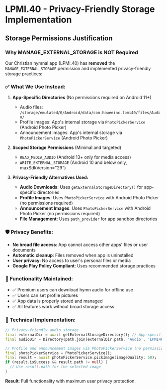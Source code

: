 # LPMI.40 - Privacy-Friendly Storage Implementation

## Storage Permissions Justification

### Why MANAGE_EXTERNAL_STORAGE is NOT Required

Our Christian hymnal app (LPMI.40) has **removed** the `MANAGE_EXTERNAL_STORAGE` permission and implemented privacy-friendly storage practices:

### ✅ **What We Use Instead:**

1. **App-Specific Directories** (No permissions required on Android 11+)
   - Audio files: `/storage/emulated/0/Android/data/com.haweeinc.lpmi40/files/Audio/`
   - Profile images: App's internal storage via `PhotoPickerService` (Android Photo Picker)
   - Announcement images: App's internal storage via `PhotoPickerService` (Android Photo Picker)

2. **Scoped Storage Permissions** (Minimal and targeted)
   - `READ_MEDIA_AUDIO` (Android 13+ only for media access)
   - `WRITE_EXTERNAL_STORAGE` (Android 10 and below only, maxSdkVersion="29")

3. **Privacy-Friendly Alternatives Used:**
   - **Audio Downloads**: Uses `getExternalStorageDirectory()` for app-specific directories
   - **Profile Images**: Uses `PhotoPickerService` with Android Photo Picker (no permissions required)
   - **Announcement Images**: Uses `PhotoPickerService` with Android Photo Picker (no permissions required)
   - **File Management**: Uses `path_provider` for app sandbox directories

### 🛡️ **Privacy Benefits:**

- **No broad file access**: App cannot access other apps' files or user documents
- **Automatic cleanup**: Files removed when app is uninstalled
- **User privacy**: No access to user's personal files or media
- **Google Play Policy Compliant**: Uses recommended storage practices

### 📱 **Functionality Maintained:**

- ✅ Premium users can download hymn audio for offline use
- ✅ Users can set profile pictures
- ✅ App data is properly stored and managed
- ✅ All features work without broad storage access

### 🔧 **Technical Implementation:**

```dart
// Privacy-friendly audio storage
final externalDir = await getExternalStorageDirectory(); // App-specific
final audioDir = Directory(path.join(externalDir.path, 'Audio', 'LPMI40'));

// Profile and announcement images via PhotoPickerService (no permissions required)
final photoPickerService = PhotoPickerService();
final result = await photoPickerService.pickImage(imageQuality: 50);
if (result.isSuccess && result.path != null) {
  // Use result.path for the selected image
}
```

**Result**: Full functionality with maximum user privacy protection.

